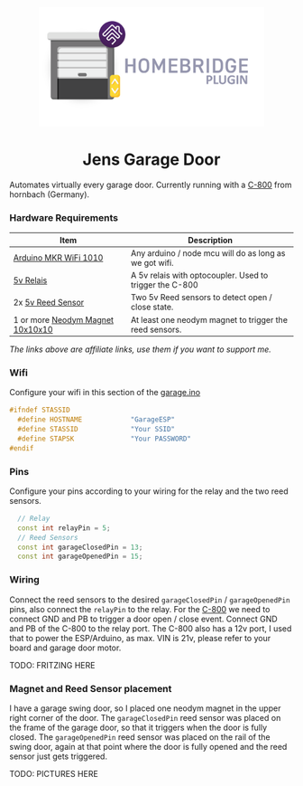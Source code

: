 <div align="center">

<img src="./res/logo.png" width="400">

</div>

<span align="center">

# Jens Garage Door

</span>

Automates virtually every garage door. Currently running with a <a href="https://www.hornbach.de/p/garagentorantrieb-c-800-fuer-max-10-7-m-torflaeche-inkl-2-handsender-und-innentaster/6773389/">C-800</a> from hornbach (Germany).

### Hardware Requirements

|Item|Description|
|-|-|
| <a target="_blank" href="https://www.amazon.de/gp/search?ie=UTF8&tag=emmuss-21&linkCode=ur2&linkId=abb7b93116b345d31be06e55688c9b88&camp=1638&creative=6742&index=computers&keywords=Arduino MKR WiFi 1010">Arduino MKR WiFi 1010</a> |  Any arduino / node mcu will do as long as we got wifi. |
| <a target="_blank" href="https://www.amazon.de/gp/search?ie=UTF8&tag=emmuss-21&linkCode=ur2&linkId=6ce7b0d6af1648567081047c4a858881&camp=1638&creative=6742&index=computers&keywords=5v Relais Modul Optokoppler">5v Relais</a> |  A 5v relais with optocoupler. Used to trigger the C-800  |
| 2x <a target="_blank" href="https://www.amazon.de/gp/search?ie=UTF8&tag=emmuss-21&linkCode=ur2&linkId=ada6deff3088d3c103cc4bc433c79df2&camp=1638&creative=6742&index=computers&keywords=5v Reed Sensor">5v Reed Sensor</a> |  Two 5v Reed sensors to detect open / close state.  |
| 1 or more <a target="_blank" href="https://www.amazon.de/gp/search?ie=UTF8&tag=emmuss-21&linkCode=ur2&linkId=39e0110a69261adb58df85c5936cc6a7&camp=1638&creative=6742&index=computers&keywords=Neodym Magnet 10x10x10">Neodym Magnet 10x10x10</a> |  At least one neodym magnet to trigger the reed sensors.  |


_The links above are affiliate links, use them if you want to support me._

### Wifi
Configure your wifi in this section of the <a href="./arduino-sketch/garage.ino">garage.ino</a>
```c++
#ifndef STASSID
  #define HOSTNAME            "GarageESP"
  #define STASSID             "Your SSID"
  #define STAPSK              "Your PASSWORD"
#endif
```

### Pins
Configure your pins according to your wiring for the relay and the two reed sensors.
```c++
  // Relay
  const int relayPin = 5;
  // Reed Sensors
  const int garageClosedPin = 13;
  const int garageOpenedPin = 15;
```

### Wiring

Connect the reed sensors to the desired `garageClosedPin` / `garageOpenedPin` pins, also connect the `relayPin` to the relay. For the <a href="https://www.hornbach.de/p/garagentorantrieb-c-800-fuer-max-10-7-m-torflaeche-inkl-2-handsender-und-innentaster/6773389/">C-800</a> we need to connect GND and PB to trigger a door open / close event. Connect GND and PB of the C-800 to the relay port. The C-800 also has a 12v port, I used that to power the ESP/Arduino, as max. VIN is 21v, please refer to your board and garage door motor.

TODO: FRITZING HERE

### Magnet and Reed Sensor placement
I have a garage swing door, so I placed one neodym magnet in the upper right corner of the door. The `garageClosedPin` reed sensor was placed on the frame of the garage door, so that it triggers when the door is fully closed. The `garageOpenedPin` reed sensor was placed on the rail of the swing door, again at that point where the door is fully opened and the reed sensor just gets triggered.

TODO: PICTURES HERE

